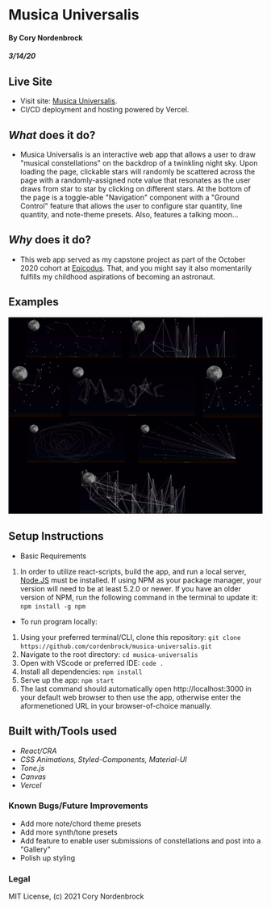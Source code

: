 # Musica Universalis

#### By Cory Nordenbrock
##### 3/14/20

## Live Site

* Visit site: [Musica Universalis](http://www.musica-universalis.com/).
* CI/CD deployment and hosting powered by Vercel.

## _What_ does it do?

* Musica Universalis is an interactive web app that allows a user to draw "musical constellations" on the backdrop of a twinkling night sky. Upon loading the page, clickable stars will randomly be scattered across the page with a randomly-assigned note value that resonates as the user draws from star to star by clicking on different stars. At the bottom of the page is a toggle-able "Navigation" component with a "Ground Control" feature that allows the user to configure star quantity, line quantity, and note-theme presets. Also, features a talking moon...

## _Why_ does it do?

* This web app served as my capstone project as part of the October 2020 cohort at [Epicodus](https://www.epicodus.com/). That, and you might say it also momentarily fulfills my childhood aspirations of becoming an astronaut.

## Examples

![Constellation Drawings](./src/assets/img/Constellations.png)

## Setup Instructions

* Basic Requirements
1. In order to utilize react-scripts, build the app, and run a local server, [Node.JS](https://nodejs.org/en/download/) must be installed. If using NPM as your package manager, your version will need to be at least 5.2.0 or newer. If you have an older version of NPM, run the following command in the terminal to update it: ` npm install -g npm `

* To run program locally:

1. Using your preferred terminal/CLI, clone this repository: ` git clone https://github.com/cordenbrock/musica-universalis.git `
2. Navigate to the root directory: ` cd musica-universalis `
3. Open with VScode or preferred IDE: ` code . `
4. Install all dependencies: ` npm install `
5. Serve up the app: ` npm start `
6. The last command should automatically open http://localhost:3000 in your default web browser to then use the app, otherwise enter the aformenetioned URL in your browser-of-choice manually.


## Built with/Tools used

* _React/CRA_
* _CSS Animations, Styled-Components, Material-UI_
* _Tone.js_
* _Canvas_
* _Vercel_

### Known Bugs/Future Improvements

* Add more note/chord theme presets
* Add more synth/tone presets
* Add feature to enable user submissions of constellations and post into a "Gallery"
* Polish up styling

### Legal

MIT License, (c) 2021 Cory Nordenbrock
